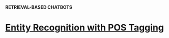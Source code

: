 #### RETRIEVAL-BASED CHATBOTS
# [Entity Recognition with POS Tagging](https://www.codecademy.com/paths/build-chatbots-with-python/tracks/retrieval-based-chatbots/modules/retrieval-based-chatbots/lessons/retrieval-based-chatbots/exercises/chatbots-entity-with-pos)
